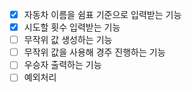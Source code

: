 - [x] 자동차 이름을 쉼표 기준으로 입력받는 기능
- [x] 시도할 횟수 입력받는 기능
- [ ] 무작위 값 생성하는 기능
- [ ] 무작위 값을 사용해 경주 진행하는 기능
- [ ] 우승자 출력하는 기능
- [ ] 예외처리
